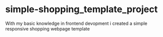 # simple-shopping_template_project
With my basic knowledge in frontend devopment i created a simple responsive shopping webpage template
